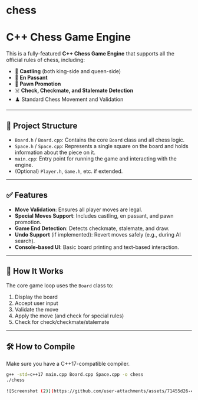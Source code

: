 # chess

# C++ Chess Game Engine

This is a fully-featured **C++ Chess Game Engine** that supports all the official rules of chess, including:

- 🏰 **Castling** (both king-side and queen-side)
- 🐾 **En Passant**
- 👑 **Pawn Promotion**
- ☠️ **Check, Checkmate, and Stalemate Detection**
- ♟️ Standard Chess Movement and Validation

---

## 📁 Project Structure

- `Board.h` / `Board.cpp`: Contains the core `Board` class and all chess logic.
- `Space.h` / `Space.cpp`: Represents a single square on the board and holds information about the piece on it.
- `main.cpp`: Entry point for running the game and interacting with the engine.
- (Optional) `Player.h`, `Game.h`, etc. if extended.

---

## ✅ Features

- **Move Validation**: Ensures all player moves are legal.
- **Special Moves Support**: Includes castling, en passant, and pawn promotion.
- **Game End Detection**: Detects checkmate, stalemate, and draw.
- **Undo Support** (if implemented): Revert moves safely (e.g., during AI search).
- **Console-based UI**: Basic board printing and text-based interaction.

---

## 🧠 How It Works

The core game loop uses the `Board` class to:

1. Display the board
2. Accept user input
3. Validate the move
4. Apply the move (and check for special rules)
5. Check for check/checkmate/stalemate

---

## 🛠️ How to Compile

Make sure you have a C++17-compatible compiler.

```bash
g++ -std=c++17 main.cpp Board.cpp Space.cpp -o chess
./chess
 
![Screenshot (2)](https://github.com/user-attachments/assets/71455d26-4d22-402f-8e58-ec727f424d7a)
